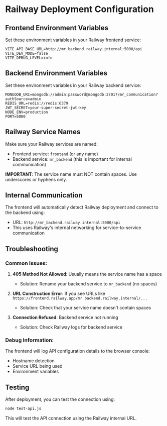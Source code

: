 # Railway Deployment Configuration

## Frontend Environment Variables

Set these environment variables in your Railway frontend service:

```
VITE_API_BASE_URL=http://mr_backend.railway.internal:5000/api
VITE_DEV_MODE=false
VITE_DEBUG_LEVEL=info
```

## Backend Environment Variables

Set these environment variables in your Railway backend service:

```
MONGODB_URI=mongodb://admin:password@mongodb:27017/mr_communication?authSource=admin
REDIS_URL=redis://redis:6379
JWT_SECRET=your-super-secret-jwt-key
NODE_ENV=production
PORT=5000
```

## Railway Service Names

Make sure your Railway services are named:
- Frontend service: `frontend` (or any name)
- Backend service: `mr_backend` (this is important for internal communication)

**IMPORTANT**: The service name must NOT contain spaces. Use underscores or hyphens only.

## Internal Communication

The frontend will automatically detect Railway deployment and connect to the backend using:
- URL: `http://mr_backend.railway.internal:5000/api`
- This uses Railway's internal networking for service-to-service communication

## Troubleshooting

### Common Issues:

1. **405 Method Not Allowed**: Usually means the service name has a space
   - Solution: Rename your backend service to `mr_backend` (no spaces)

2. **URL Construction Error**: If you see URLs like `https://frontend.railway.app/mr backend.railway.internal/...`
   - Solution: Check that your service name doesn't contain spaces

3. **Connection Refused**: Backend service not running
   - Solution: Check Railway logs for backend service

### Debug Information:

The frontend will log API configuration details to the browser console:
- Hostname detection
- Service URL being used
- Environment variables

## Testing

After deployment, you can test the connection using:
```bash
node test-api.js
```

This will test the API connection using the Railway internal URL.
